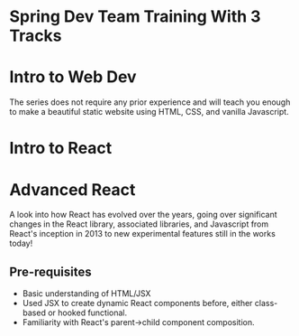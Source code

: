 # Spring Dev Team Training With 3 Tracks

# Intro to Web Dev
The series does not require any prior experience and will teach you enough to make a beautiful static website using HTML, CSS, and vanilla Javascript. 

# Intro to React

# Advanced React

A look into how React has evolved over the years, going over significant changes in the React library, associated libraries, and Javascript from React's inception in 2013 to new experimental features still in the works today!

## Pre-requisites

- Basic understanding of HTML/JSX
- Used JSX to create dynamic React components before, either class-based or hooked functional.
- Familiarity with React's parent->child component composition.
